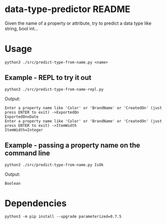 # data-type-predictor README

Given the name of a property or attribute, try to predict a data type like string, bool int...

# Usage

```
python3 ./src/predict-type-from-name.py <name>
```

## Example - REPL to try it out

```
python3 ./src/predict-type-from-name-repl.py
```
Output:

```
Enter a property name like 'Color' or 'BrandName' or 'CreatedOn' (just press ENTER to exit) ->ExportedOn
ExportedOn=Date
Enter a property name like 'Color' or 'BrandName' or 'CreatedOn' (just press ENTER to exit) ->ItemWidth
ItemWidth=Integer
```

## Example - passing a property name on the command line

```
python3 ./src/predict-type-from-name.py IsOk
```

Output:

```
Boolean
```

# Dependencies

```
python3 -m pip install --upgrade parameterized=0.7.5
```
